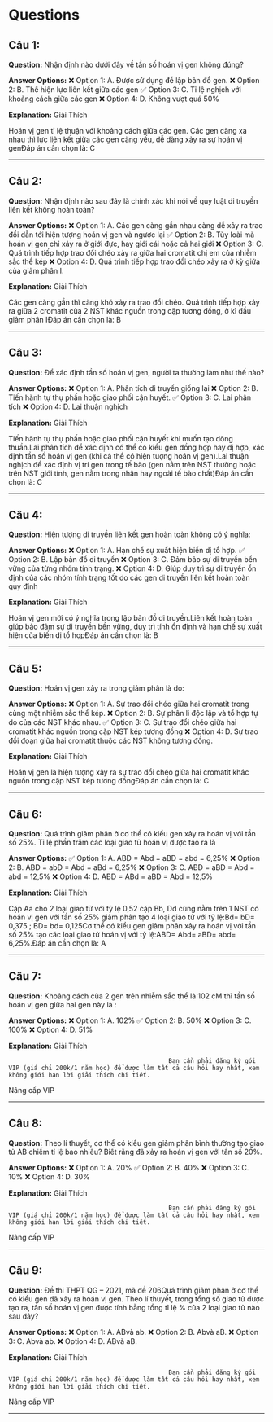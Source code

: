 # Questions

## Câu 1:

**Question:** Nhận định nào dưới đây về tần số hoán vị gen không đúng?

**Answer Options:**
❌ Option 1: A. Được sử dụng để lập bản đồ gen.
❌ Option 2: B. Thể hiện lực liên kết giữa các gen
✅ Option 3: C. Tỉ lệ nghịch với khoảng cách giữa các gen
❌ Option 4: D. Không vượt quá 50%

**Explanation:** Giải Thích


Hoán vị gen tỉ lệ thuận với khoảng cách giữa các gen. Các gen càng xa nhau thì lực liên kết giữa các gen càng yếu, dễ dàng xảy ra sự hoán vị genĐáp án cần chọn là: C

---

## Câu 2:

**Question:** Nhận định nào sau đây là chính xác khi nói về quy luật di truyền liên kết không hoàn toàn?

**Answer Options:**
❌ Option 1: A. Các gen càng gần nhau càng dễ xảy ra trao đổi dẫn tới hiện tượng hoán vị gen và ngược lại
✅ Option 2: B. Tùy loài mà hoán vị gen chỉ xảy ra ở giới đực, hay giới cái hoặc cả hai giới
❌ Option 3: C. Quá trình tiếp hợp trao đổi chéo xảy ra giữa hai cromatit chị em của nhiễm sắc thể kép
❌ Option 4: D. Quá trình tiếp hợp trao đổi chéo xảy ra ở kỳ giữa của giảm phân I.

**Explanation:** Giải Thích


Các gen càng gần thì càng khó xảy ra trao đổi chéo. Quá trình tiếp hợp xảy ra giữa 2 cromatit của 2 NST khác nguồn trong cặp tương đồng, ở kì đầu giảm phân IĐáp án cần chọn là: B

---

## Câu 3:

**Question:** Để xác định tần số hoán vị gen, người ta thường làm như thế nào?

**Answer Options:**
❌ Option 1: A. Phân tích di truyền giống lai
❌ Option 2: B. Tiến hành tự thụ phấn hoặc giao phối cận huyết.
✅ Option 3: C. Lai phân tích
❌ Option 4: D. Lai thuận nghịch

**Explanation:** Giải Thích


Tiến hành tự thụ phấn hoặc giao phối cận huyết khi muốn tạo dòng thuần.Lai phân tích để xác định có thể có kiểu gen đồng hợp hay dị hợp, xác định tần số hoán vị gen (khi cá thể có hiện tuợng hoán vị gen).Lai thuận nghịch để xác định vị trí gen trong tế bào (gen nằm trên NST thường hoặc trên NST giới tính, gen nằm trong nhân hay ngoài tế bào chất)Đáp án cần chọn là: C

---

## Câu 4:

**Question:** Hiện tượng di truyền liên kết gen hoàn toàn không có ý nghĩa:

**Answer Options:**
❌ Option 1: A. Hạn chế sự xuất hiện biến dị tổ hợp.
✅ Option 2: B. Lập bản đồ di truyền
❌ Option 3: C. Đảm bảo sự di truyền bền vững của từng nhóm tính trạng.
❌ Option 4: D. Giúp duy trì sự di truyền ổn định của các nhóm tính trạng tốt do các gen di truyền liên kết hoàn toàn quy định

**Explanation:** Giải Thích


Hoán vị gen mới có ý nghĩa trong lập bản đồ di truyền.Liên kết hoàn toàn giúp bảo đảm sự di truyền bền vững, duy trì tính ổn định và hạn chế sự xuất hiện của biến dị tổ hợpĐáp án cần chọn là: B

---

## Câu 5:

**Question:** Hoán vị gen xảy ra trong giảm phân là do:

**Answer Options:**
❌ Option 1: A. Sự trao đổi chéo giữa hai cromatit trong cùng một nhiễm sắc thể kép.
❌ Option 2: B. Sự phân li độc lập và tổ hợp tự do của các NST khác nhau.
✅ Option 3: C. Sự trao đổi chéo giữa hai cromatit khác nguồn trong cặp NST kép tương đồng
❌ Option 4: D. Sự trao đổi đoạn giữa hai cromatit thuộc các NST không tương đồng.

**Explanation:** Giải Thích


Hoán vị gen là hiện tượng xảy ra sự trao đổi chéo giữa hai cromatit khác nguồn trong cặp NST kép tương đồngĐáp án cần chọn là: C

---

## Câu 6:

**Question:** Quá trình giảm phân ở cơ thể có kiểu gen xảy ra hoán vị với tần số 25%. Tỉ lệ phần trăm các loại giao tử hoán vị được tạo ra là

**Answer Options:**
✅ Option 1: A. ABD = Abd = aBD = abd = 6,25%
❌ Option 2: B. ABD = abD = Abd = aBd = 6,25%
❌ Option 3: C. ABD = aBD = Abd = abd = 12,5%
❌ Option 4: D. ABD = ABd = aBD = Abd = 12,5%

**Explanation:** Giải Thích


Cặp Aa cho 2 loại giao tử với tỷ lệ 0,52 cặp Bb, Dd cùng nằm trên 1 NST có hoán vị gen với tần số 25% giảm phân tạo 4 loại giao tử với tỷ lệ:Bd= bD= 0,375 ; BD= bd= 0,125Cơ thể có kiểu gen giảm phân xảy ra hoán vị với tần số 25% tạo các loại giao tử hoán vị với tỷ lệ:ABD= Abd= aBD= abd= 6,25%.Đáp án cần chọn là: A

---

## Câu 7:

**Question:** Khoảng cách của 2 gen trên nhiễm sắc thể là 102 cM thì tần số hoán vị gen giữa hai gen này là :

**Answer Options:**
❌ Option 1: A. 102%
✅ Option 2: B. 50%
❌ Option 3: C. 100%
❌ Option 4: D. 51%

**Explanation:** Giải Thích




                                                Bạn cần phải đăng ký gói VIP (giá chỉ 200k/1 năm học) để được làm tất cả câu hỏi hay nhất, xem không giới hạn lời giải thích chi tiết.
                                            

Nâng cấp VIP

---

## Câu 8:

**Question:** Theo lí thuyết, cơ thể có kiểu gen giảm phân bình thường tạo giao tử AB chiếm tỉ lệ bao nhiêu? Biết rằng đã xảy ra hoán vị gen với tần số 20%.

**Answer Options:**
❌ Option 1: A. 20%
✅ Option 2: B. 40%
❌ Option 3: C. 10%
❌ Option 4: D. 30%

**Explanation:** Giải Thích




                                                Bạn cần phải đăng ký gói VIP (giá chỉ 200k/1 năm học) để được làm tất cả câu hỏi hay nhất, xem không giới hạn lời giải thích chi tiết.
                                            

Nâng cấp VIP

---

## Câu 9:

**Question:** Đề thi THPT QG – 2021, mã đề 206Quá trình giảm phân ở cơ thể có kiểu gen đã xảy ra hoán vị gen. Theo lí thuyết, trong tổng số giao tử được tạo ra, tần số hoán vị gen được tính bằng tổng tỉ lệ % của 2 loại giao tử nào sau đây?

**Answer Options:**
❌ Option 1: A. ABvà ab.
❌ Option 2: B. Abvà aB.
❌ Option 3: C. Abvà ab.
❌ Option 4: D. ABvà aB.

**Explanation:** Giải Thích




                                                Bạn cần phải đăng ký gói VIP (giá chỉ 200k/1 năm học) để được làm tất cả câu hỏi hay nhất, xem không giới hạn lời giải thích chi tiết.
                                            

Nâng cấp VIP

---

